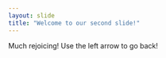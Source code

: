 ```yaml
---
layout: slide
title: "Welcome to our second slide!"
---
```

Much rejoicing!
Use the left arrow to go back!
